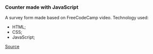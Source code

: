 ### Counter made with JavaScript
A survey form made based on FreeCodeCamp video.
Technology used:
- HTML;
- CSS;
- JavaScript;


[Source](https://www.youtube.com/watch?v=3PHXvlpOkf4)

